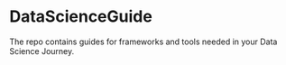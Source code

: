 # DataScienceGuide
The repo contains guides for frameworks and tools needed in your Data Science Journey.  
